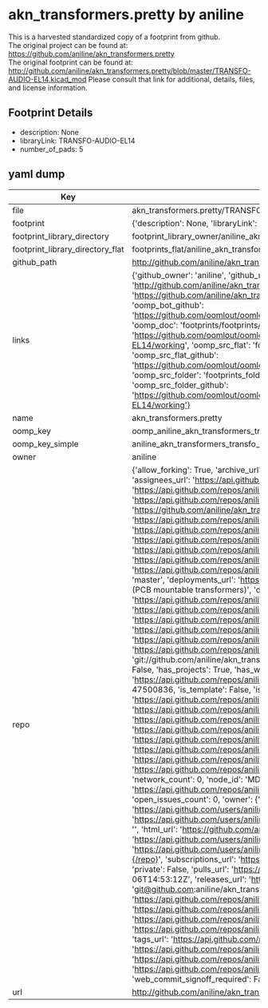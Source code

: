 # akn_transformers.pretty by aniline  
This is a harvested standardized copy of a footprint from github.  
The original project can be found at:  
https://github.com/aniline/akn_transformers.pretty  
The original footprint can be found at:
http://github.com/aniline/akn_transformers.pretty/blob/master/TRANSFO-AUDIO-EL14.kicad_mod
Please consult that link for additional, details, files, and license information.  
## Footprint Details
* description: None  
* libraryLink: TRANSFO-AUDIO-EL14  
* number_of_pads: 5  
## yaml dump  
| Key | Value |  
| --- | --- |  
| file | akn_transformers.pretty/TRANSFO-AUDIO-EL14.kicad_mod |  
| footprint | {'description': None, 'libraryLink': 'TRANSFO-AUDIO-EL14', 'number_of_pads': 5} |  
| footprint_library_directory | footprint_library_owner/aniline_akn_transformers.pretty |  
| footprint_library_directory_flat | footprints_flat/aniline_akn_transformers_transfo_audio_el14/working |  
| github_path | http://github.com/aniline/akn_transformers.pretty/blob/master/TRANSFO-AUDIO-EL14.kicad_mod |  
| links | {'github_owner': 'aniline', 'github_repo_name': 'akn_transformers.pretty', 'github_src': 'http://github.com/aniline/akn_transformers.pretty/blob/master/TRANSFO-AUDIO-EL14.kicad_mod', 'github_src_repo': 'https://github.com/aniline/akn_transformers.pretty', 'oomp_bot': 'footprints/aniline_akn_transformers_transfo_audio_el14/working', 'oomp_bot_github': 'https://github.com/oomlout/oomlout_oomp_footprint_bot/tree/main/footprints/aniline_akn_transformers_transfo_audio_el14/working', 'oomp_doc': 'footprints/footprints/aniline/akn_transformers/TRANSFO-AUDIO-EL14/working/', 'oomp_doc_github': 'https://github.com/oomlout/oomlout_oomp_footprint_doc/tree/main/footprints/footprints/aniline/akn_transformers/TRANSFO-AUDIO-EL14/working', 'oomp_src_flat': 'footprints_flat/footprints_flat/aniline_akn_transformers_transfo_audio_el14/working', 'oomp_src_flat_github': 'https://github.com/oomlout/oomlout_oomp_footprint_src/tree/main/footprints_flat/aniline_akn_transformers_transfo_audio_el14/working', 'oomp_src_folder': 'footprints_folder/footprints_folder/aniline/akn_transformers/TRANSFO-AUDIO-EL14/working', 'oomp_src_folder_github': 'https://github.com/oomlout/oomlout_oomp_footprint_src/tree/main/footprints_folder/aniline/akn_transformers/TRANSFO-AUDIO-EL14/working'} |  
| name | akn_transformers.pretty |  
| oomp_key | oomp_aniline_akn_transformers_transfo_audio_el14 |  
| oomp_key_simple | aniline_akn_transformers_transfo_audio_el14 |  
| owner | aniline |  
| repo | {'allow_forking': True, 'archive_url': 'https://api.github.com/repos/aniline/akn_transformers.pretty/{archive_format}{/ref}', 'archived': False, 'assignees_url': 'https://api.github.com/repos/aniline/akn_transformers.pretty/assignees{/user}', 'blobs_url': 'https://api.github.com/repos/aniline/akn_transformers.pretty/git/blobs{/sha}', 'branches_url': 'https://api.github.com/repos/aniline/akn_transformers.pretty/branches{/branch}', 'clone_url': 'https://github.com/aniline/akn_transformers.pretty.git', 'collaborators_url': 'https://api.github.com/repos/aniline/akn_transformers.pretty/collaborators{/collaborator}', 'comments_url': 'https://api.github.com/repos/aniline/akn_transformers.pretty/comments{/number}', 'commits_url': 'https://api.github.com/repos/aniline/akn_transformers.pretty/commits{/sha}', 'compare_url': 'https://api.github.com/repos/aniline/akn_transformers.pretty/compare/{base}...{head}', 'contents_url': 'https://api.github.com/repos/aniline/akn_transformers.pretty/contents/{+path}', 'contributors_url': 'https://api.github.com/repos/aniline/akn_transformers.pretty/contributors', 'created_at': '2015-12-06T14:52:38Z', 'default_branch': 'master', 'deployments_url': 'https://api.github.com/repos/aniline/akn_transformers.pretty/deployments', 'description': 'Kicad modules (PCB mountable transformers)', 'disabled': False, 'downloads_url': 'https://api.github.com/repos/aniline/akn_transformers.pretty/downloads', 'events_url': 'https://api.github.com/repos/aniline/akn_transformers.pretty/events', 'fork': False, 'forks': 0, 'forks_count': 0, 'forks_url': 'https://api.github.com/repos/aniline/akn_transformers.pretty/forks', 'full_name': 'aniline/akn_transformers.pretty', 'git_commits_url': 'https://api.github.com/repos/aniline/akn_transformers.pretty/git/commits{/sha}', 'git_refs_url': 'https://api.github.com/repos/aniline/akn_transformers.pretty/git/refs{/sha}', 'git_tags_url': 'https://api.github.com/repos/aniline/akn_transformers.pretty/git/tags{/sha}', 'git_url': 'git://github.com/aniline/akn_transformers.pretty.git', 'has_discussions': False, 'has_downloads': True, 'has_issues': True, 'has_pages': False, 'has_projects': True, 'has_wiki': True, 'homepage': None, 'hooks_url': 'https://api.github.com/repos/aniline/akn_transformers.pretty/hooks', 'html_url': 'https://github.com/aniline/akn_transformers.pretty', 'id': 47500836, 'is_template': False, 'issue_comment_url': 'https://api.github.com/repos/aniline/akn_transformers.pretty/issues/comments{/number}', 'issue_events_url': 'https://api.github.com/repos/aniline/akn_transformers.pretty/issues/events{/number}', 'issues_url': 'https://api.github.com/repos/aniline/akn_transformers.pretty/issues{/number}', 'keys_url': 'https://api.github.com/repos/aniline/akn_transformers.pretty/keys{/key_id}', 'labels_url': 'https://api.github.com/repos/aniline/akn_transformers.pretty/labels{/name}', 'language': None, 'languages_url': 'https://api.github.com/repos/aniline/akn_transformers.pretty/languages', 'license': None, 'merges_url': 'https://api.github.com/repos/aniline/akn_transformers.pretty/merges', 'milestones_url': 'https://api.github.com/repos/aniline/akn_transformers.pretty/milestones{/number}', 'mirror_url': None, 'name': 'akn_transformers.pretty', 'network_count': 0, 'node_id': 'MDEwOlJlcG9zaXRvcnk0NzUwMDgzNg==', 'notifications_url': 'https://api.github.com/repos/aniline/akn_transformers.pretty/notifications{?since,all,participating}', 'open_issues': 0, 'open_issues_count': 0, 'owner': {'avatar_url': 'https://avatars.githubusercontent.com/u/1270653?v=4', 'events_url': 'https://api.github.com/users/aniline/events{/privacy}', 'followers_url': 'https://api.github.com/users/aniline/followers', 'following_url': 'https://api.github.com/users/aniline/following{/other_user}', 'gists_url': 'https://api.github.com/users/aniline/gists{/gist_id}', 'gravatar_id': '', 'html_url': 'https://github.com/aniline', 'id': 1270653, 'login': 'aniline', 'node_id': 'MDQ6VXNlcjEyNzA2NTM=', 'organizations_url': 'https://api.github.com/users/aniline/orgs', 'received_events_url': 'https://api.github.com/users/aniline/received_events', 'repos_url': 'https://api.github.com/users/aniline/repos', 'site_admin': False, 'starred_url': 'https://api.github.com/users/aniline/starred{/owner}{/repo}', 'subscriptions_url': 'https://api.github.com/users/aniline/subscriptions', 'type': 'User', 'url': 'https://api.github.com/users/aniline'}, 'private': False, 'pulls_url': 'https://api.github.com/repos/aniline/akn_transformers.pretty/pulls{/number}', 'pushed_at': '2015-12-06T14:53:12Z', 'releases_url': 'https://api.github.com/repos/aniline/akn_transformers.pretty/releases{/id}', 'size': 0, 'ssh_url': 'git@github.com:aniline/akn_transformers.pretty.git', 'stargazers_count': 0, 'stargazers_url': 'https://api.github.com/repos/aniline/akn_transformers.pretty/stargazers', 'statuses_url': 'https://api.github.com/repos/aniline/akn_transformers.pretty/statuses/{sha}', 'subscribers_count': 2, 'subscribers_url': 'https://api.github.com/repos/aniline/akn_transformers.pretty/subscribers', 'subscription_url': 'https://api.github.com/repos/aniline/akn_transformers.pretty/subscription', 'svn_url': 'https://github.com/aniline/akn_transformers.pretty', 'tags_url': 'https://api.github.com/repos/aniline/akn_transformers.pretty/tags', 'teams_url': 'https://api.github.com/repos/aniline/akn_transformers.pretty/teams', 'temp_clone_token': None, 'topics': [], 'trees_url': 'https://api.github.com/repos/aniline/akn_transformers.pretty/git/trees{/sha}', 'updated_at': '2015-12-06T14:52:38Z', 'url': 'https://api.github.com/repos/aniline/akn_transformers.pretty', 'visibility': 'public', 'watchers': 0, 'watchers_count': 0, 'web_commit_signoff_required': False} |  
| url | http://github.com/aniline/akn_transformers.pretty |  


